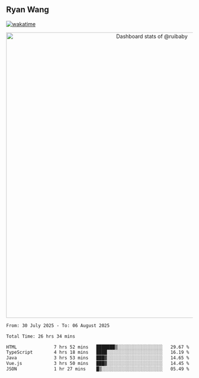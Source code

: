 ## Ryan Wang

[![wakatime](https://wakatime.com/badge/user/6f4ce45f-b03c-4eb3-b701-4b95e0885d94.svg)](https://wakatime.com/@6f4ce45f-b03c-4eb3-b701-4b95e0885d94)

<!-- Copy-paste in your Readme.md file -->

<a href="https://next.ossinsight.io/widgets/official/compose-user-dashboard-stats?user_id=21301288" target="_blank" style="display: block" align="center">
  <picture>
    <source media="(prefers-color-scheme: dark)" srcset="https://next.ossinsight.io/widgets/official/compose-user-dashboard-stats/thumbnail.png?user_id=21301288&image_size=auto&color_scheme=dark" width="771" height="auto">
    <img alt="Dashboard stats of @ruibaby" src="https://next.ossinsight.io/widgets/official/compose-user-dashboard-stats/thumbnail.png?user_id=21301288&image_size=auto&color_scheme=light" width="771" height="auto">
  </picture>
</a>

<!-- Made with [OSS Insight](https://ossinsight.io/) -->


<!--START_SECTION:waka-->

```txt
From: 30 July 2025 - To: 06 August 2025

Total Time: 26 hrs 34 mins

HTML              7 hrs 52 mins   ███████▒░░░░░░░░░░░░░░░░░   29.67 %
TypeScript        4 hrs 18 mins   ████░░░░░░░░░░░░░░░░░░░░░   16.19 %
Java              3 hrs 53 mins   ███▓░░░░░░░░░░░░░░░░░░░░░   14.65 %
Vue.js            3 hrs 50 mins   ███▓░░░░░░░░░░░░░░░░░░░░░   14.45 %
JSON              1 hr 27 mins    █▒░░░░░░░░░░░░░░░░░░░░░░░   05.49 %
```

<!--END_SECTION:waka-->
